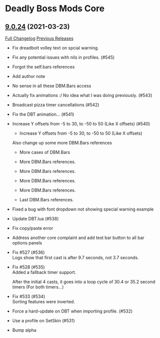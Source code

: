 # Deadly Boss Mods Core

## [9.0.24](https://github.com/DeadlyBossMods/DeadlyBossMods/tree/9.0.24) (2021-03-23)
[Full Changelog](https://github.com/DeadlyBossMods/DeadlyBossMods/compare/9.0.23...9.0.24) [Previous Releases](https://github.com/DeadlyBossMods/DeadlyBossMods/releases)

- Fix dreadbolt volley text on spcial warning.  
- Fix any potential issues with nils in profiles. (#545)  
- Forgot the self.bars references  
- Add author note  
- No sense in all these DBM.Bars access  
- Actually fix animations :/ No idea what I was doing previously. (#543)  
- Broadcast pizza timer cancellations (#542)  
- Fix the DBT animation... (#541)  
- Increase Y offsets from -5 to 30, to -50 to 50 (Like X offsets) (#540)  
    * Increase Y offsets from -5 to 30, to -50 to 50 (Like X offsets)  
    Also change up some more DBM.Bars references  
    * More cases of DBM.Bars  
    * More DBM.Bars references.  
    * More DBM.Bars references.  
    * More DBM.Bars references.  
    * More DBM.Bars references.  
    * Last DBM.Bars references.  
- Fixed a bug with font dropdown not showing special warning example  
- Update DBT.lua (#538)  
- Fix copy/paste error  
- Address another core complaint and add test bar button to all bar options panels  
- Fix #527 (#536)  
    Logs show that first cast is after 9.7 seconds, not 3.7 seconds.  
- Fix #528 (#535)  
    Added a fallback timer support.  
    After the initial 4 casts, it goes into a loop cycle of 30.4 or 35.2 second timers (For both timers...)  
- Fix #533 (#534)  
    Sorting features were inverted.  
- Force a hard-update on DBT when importing profile. (#532)  
- Use a profile on SetSkin (#531)  
- Bump alpha  
